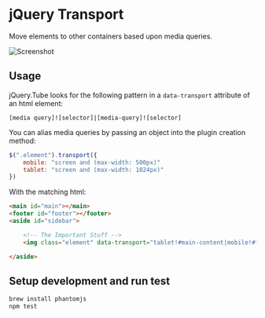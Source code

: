 # jQuery Transport

Move elements to other containers based upon media queries.

![Screenshot](http://f.cl.ly/items/1J1s3S0P1D3b2w0W0J2K/sample.png)

## Usage

jQuery.Tube looks for the following pattern in a `data-transport` attribute
of an html element:

```
[media query]![selector]|[media-query]![selector]
```

You can alias media queries by passing an object into the plugin
creation method:

```javascript
$(".element").transport({
	mobile: "screen and (max-width: 500px)"
	tablet: "screen and (max-width: 1024px)"
})
```

With the matching html:

```html
<main id="main"></main>
<footer id="footer"></footer>
<aside id="sidebar">

	<!-- The Important Stuff -->
	<img class="element" data-transport="tablet!#main-content|mobile!#footer">

</aside>
```

## Setup development and run test

```bash
brew install phantomjs
npm test
```
